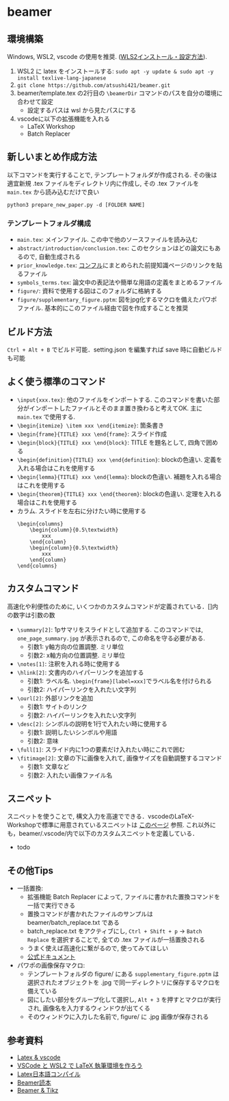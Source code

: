 # beamer

## 環境構築
Windows, WSL2, vscode の使用を推奨. ([WLS2インストール・設定方法](https://www.kagoya.jp/howto/it-glossary/develop/wsl2_linux/)).

1. WSL2 に latex をインストールする: `sudo apt -y update & sudo apt -y install texlive-lang-japanese`
2. `git clone https://github.com/atsushi421/beamer.git`
3. beamer/template.tex の2行目の `\beamerDir` コマンドのパスを自分の環境に合わせて設定
   - 設定するパスは wsl から見たパスにする
4. vscodeに以下の拡張機能を入れる
   - LaTeX Workshop
   - Batch Replacer


## 新しいまとめ作成方法
以下コマンドを実行することで, テンプレートフォルダが作成される. その後は適宜新規 .tex ファイルをディレクトリ内に作成し, その .tex ファイルを `main.tex` から読み込むだけで良い
```
python3 prepare_new_paper.py -d [FOLDER NAME]
```

### テンプレートフォルダ構成
 - `main.tex`: メインファイル. この中で他のソースファイルを読み込む
 - `abstract/introduction/conclusion.tex`: このセクションはどの論文にもあるので, 自動生成される
 - `prior_knowledge.tex`: [コンフル](https://tier4.atlassian.net/wiki/spaces/EMBIV/pages/2674852113)にまとめられた前提知識ページのリンクを貼るファイル
 - `symbols_terms.tex`: 論文中の表記法や簡単な用語の定義をまとめるファイル
 - `figure/`: 資料で使用する図はこのフォルダに格納する
 - `figure/supplementary_figure.pptm`: 図をjpg化するマクロを備えたパワポファイル. 基本的にこのファイル経由で図を作成することを推奨


## ビルド方法
`Ctrl + Alt + B` でビルド可能．setting.json を編集すれば save 時に自動ビルドも可能


## よく使う標準のコマンド
- `\input{xxx.tex}`: 他のファイルをインポートする. このコマンドを書いた部分がインポートしたファイルとそのまま置き換わると考えてOK. 主に `main.tex` で使用する.
- `\begin{itemize} \item xxx \end{itemize}`: 箇条書き
- `\begin{frame}{TITLE} xxx \end{frame}`: スライド作成
- `\begin{block}{TITLE} xxx \end{block}`: TITLE を題名として, 四角で囲める
- `\begin{definition}{TITLE} xxx \end{definition}`: blockの色違い. 定義を入れる場合はこれを使用する
- `\begin{lemma}{TITLE} xxx \end{lemma}`: blockの色違い. 補題を入れる場合はこれを使用する
- `\begin{theorem}{TITLE} xxx \end{theorem}`: blockの色違い. 定理を入れる場合はこれを使用する
- カラム. スライドを左右に分けたい時に使用する
    ```
    \begin{columns}
        \begin{column}{0.5\textwidth}
            xxx
        \end{column}
        \begin{column}{0.5\textwidth}
            xxx
        \end{column}
    \end{columns}
    ```


## カスタムコマンド
高速化や利便性のために, いくつかのカスタムコマンドが定義されている．[]内の数字は引数の数
- `\summary[2]`: 1pサマリをスライドとして追加する. このコマンドでは, `one_page_summary.jpg` が表示されるので, この命名を守る必要がある.
  - 引数1: y軸方向の位置調整. ミリ単位
  - 引数2: x軸方向の位置調整. ミリ単位
- `\notes[1]`: 注釈を入れる時に使用する
- `\hlink[2]`: 文書内のハイパーリンクを追加する
  - 引数1: ラベル名. `\begin{frame}[label=xxx]`でラベル名を付けられる
  - 引数2: ハイパーリンクを入れたい文字列
- `\ourl[2]`: 外部リンクを追加
  - 引数1: サイトのリンク
  - 引数2: ハイパーリンクを入れたい文字列
- `\desc[2]`: シンボルの説明を1行で入れたい時に使用する
  - 引数1: 説明したいシンボルや用語
  - 引数2: 意味
- `\full[1]`: スライド内に1つの要素だけ入れたい時にこれで囲む
- `\fitimage[2]`: 文章の下に画像を入れて, 画像サイズを自動調整するコマンド
  - 引数1: 文章など
  - 引数2: 入れたい画像ファイル名


## スニペット
スニペットを使うことで, 構文入力を高速でできる．vscodeのLaTeX-Workshopで標準に用意されているスニペットは [このページ](https://github.com/James-Yu/LaTeX-Workshop/wiki/Snippets#environments) 参照.
これ以外にも，beamer/.vscode/内で以下のカスタムスニペットを定義している．
- todo


## その他Tips
- 一括置換:
  - 拡張機能 Batch Replacer によって, ファイルに書かれた置換コマンドを一括で実行できる
  - 置換コマンドが書かれたファイルのサンプルは beamer/batch_replace.txt である
  - batch_replace.txt をアクティブにし, `Ctrl + Shift + p` -> `Batch Replace` を選択することで, 全ての .tex ファイルが一括置換される
  - うまく使えば高速化に繋がるので, 使ってみてほしい
  - [公式ドキュメント](https://github.com/angelo-mollame/batch-replacer)
- パワポの画像保存マクロ:
  - テンプレートフォルダの figure/ にある `supplementary_figure.pptm` は選択されたオブジェクトを .jpg で同一ディレクトリに保存するマクロを備えている
  - 図にしたい部分をグループ化して選択し, `Alt + 3` を押すとマクロが実行され, 画像名を入力するウィンドウが出てくる
  - そのウィンドウに入力した名前で, figure/ に .jpg 画像が保存される


## 参考資料
- [Latex & vscode](https://qiita.com/rainbartown/items/d7718f12d71e688f3573)
- [VSCode と WSL2 で LaTeX 執筆環境を作ろう](https://zenn.dev/minatoneko/articles/b4038eb6524199#latex-workshop-%E3%81%AE%E8%A8%AD%E5%AE%9A)
- [Latex日本語コンパイル](https://gist.github.com/Ikuyadeu/204d06fffd912f441b383eb02463e29b)
- [Beamer読本](https://ayapin-film.sakura.ne.jp/LaTeX/Slides/Beamer-tutorial.pdf)
- [Beamer & Tikz](https://tasusu.github.io/tikz.html)
